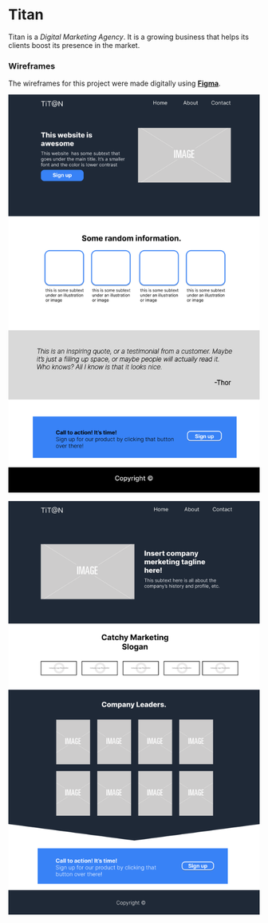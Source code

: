 # Titan

Titan is a *Digital Marketing Agency*. It is a growing business that helps its clients boost its presence in the market.


### Wireframes ###
The wireframes for this project were made digitally using [**Figma**](https://www.figma.com/).

![Website Homepage Wireframe](./images/wireframes/homepage.png "Titan Homepage")

![Website About Wireframe](./images/wireframes/about.png "Titan Homepage")

